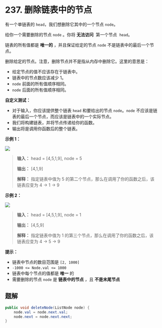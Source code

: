 # 237. 删除链表中的节点

有一个单链表的 `head`，我们想删除它其中的一个节点 `node`。

给你一个需要删除的节点 `node` 。你将 **无法访问**  第一个节点  `head`。

链表的所有值都是 **唯一的** ，并且保证给定的节点 `node` 不是链表中的最后一个节点。

删除给定的节点。注意，删除节点并不是指从内存中删除它。这里的意思是：

*   给定节点的值不应该存在于链表中。
*   链表中的节点数应该减少 1。
*   `node` 前面的所有值顺序相同。
*   `node` 后面的所有值顺序相同。

**自定义测试：**

*   对于输入，你应该提供整个链表 `head` 和要给出的节点 `node`。`node` 不应该是链表的最后一个节点，而应该是链表中的一个实际节点。
*   我们将构建链表，并将节点传递给你的函数。
*   输出将是调用你函数后的整个链表。

**示例 1：**

![](https://assets.leetcode.com/uploads/2020/09/01/node1.jpg)
> **输入：** head = \[4,5,1,9], node = 5
> 
> **输出：** \[4,1,9]
> 
> **解释：** 指定链表中值为 5 的第二个节点，那么在调用了你的函数之后，该链表应变为 4 \-\> 1 \-\> 9
>

**示例 2：**

![](https://assets.leetcode.com/uploads/2020/09/01/node2.jpg)
> **输入：** head = \[4,5,1,9], node = 1
> 
> **输出：** \[4,5,9]
> 
> **解释：** 指定链表中值为 1 的第三个节点，那么在调用了你的函数之后，该链表应变为 4 \-\> 5 \-\> 9

**提示：**

*   链表中节点的数目范围是 `[2, 1000]`
*   `-1000 <= Node.val <= 1000`
*   链表中每个节点的值都是 **唯一**  的
*   需要删除的节点 `node` 是 **链表中的节点**  ，且 **不是末尾节点**

## 题解

```java
public void deleteNode(ListNode node) {
    node.val = node.next.val;
    node.next = node.next.next;
}
```